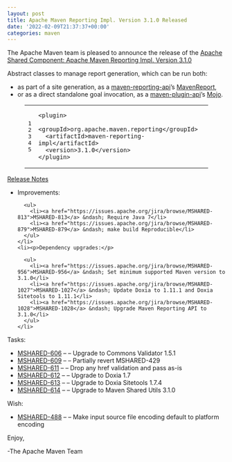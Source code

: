 ```yaml
---
layout: post
title: Apache Maven Reporting Impl. Version 3.1.0 Released
date: '2022-02-09T21:37:37+00:00'
categories: maven
---
```

<div class="entry-content"><p>The Apache Maven team is pleased to announce the release of the
  <a href="https://maven.apache.org/shared/maven-reporting-impl/">Apache Shared Component: Apache Maven Reporting Impl. Version 3.1.0</a></p>

  <p>Abstract classes to manage report generation, which can be run both:</p>

  <ul>
    <li>as part of a site generation, as a <a href="https://maven.apache.org/shared/maven-reporting-api/">maven-reporting-api</a>&rsquo;s <a href="https://maven.apache.org/shared/maven-reporting-api/apidocs/org/apache/maven/reporting/MavenReport.html">MavenReport</a>,</li>
    <li>or as a direct standalone goal invocation, as a <a href="https://maven.apache.org/ref/current/maven-plugin-api/">maven-plugin-api</a>&rsquo;s <a href="https://maven.apache.org/ref/current/maven-plugin-api/apidocs/org/apache/maven/plugin/Mojo.html">Mojo</a>.</li>
  </ul>


  <figure class='code'><figcaption><span></span></figcaption><div class="highlight"><table><tr><td class="gutter"><pre class="line-numbers"><span class='line-number'>1</span>
<span class='line-number'>2</span>
<span class='line-number'>3</span>
<span class='line-number'>4</span>
<span class='line-number'>5</span>
</pre></td><td class='code'><pre><code class='xml'><span class='line'><span class="nt">&lt;plugin&gt;</span>
</span><span class='line'>  <span class="nt">&lt;groupId&gt;</span>org.apache.maven.reporting<span class="nt">&lt;/groupId&gt;</span>
</span><span class='line'>  <span class="nt">&lt;artifactId&gt;</span>maven-reporting-impl<span class="nt">&lt;/artifactId&gt;</span>
</span><span class='line'>  <span class="nt">&lt;version&gt;</span>3.1.0<span class="nt">&lt;/version&gt;</span>
</span><span class='line'><span class="nt">&lt;/plugin&gt;</span>
</span></code></pre></td></tr></table></div></figure>




  <!-- more -->


  <p><a href="https://issues.apache.org/jira/secure/ReleaseNote.jspa?projectId=12317922&amp;version=12341015">Release Notes</a></p>

  <ul>
    <li><p>Improvements:</p>

      <ul>
        <li><a href="https://issues.apache.org/jira/browse/MSHARED-813">MSHARED-813</a> &ndash; Require Java 7</li>
        <li><a href="https://issues.apache.org/jira/browse/MSHARED-879">MSHARED-879</a> &ndash; make build Reproducible</li>
      </ul>
    </li>
    <li><p>Dependency upgrades:</p>

      <ul>
        <li><a href="https://issues.apache.org/jira/browse/MSHARED-956">MSHARED-956</a> &ndash; Set minimum supported Maven version to 3.1.0</li>
        <li><a href="https://issues.apache.org/jira/browse/MSHARED-1027">MSHARED-1027</a> &ndash; Update Doxia to 1.11.1 and Doxia Sitetools to 1.11.1</li>
        <li><a href="https://issues.apache.org/jira/browse/MSHARED-1028">MSHARED-1028</a> &ndash; Upgrade Maven Reporting API to 3.1.0</li>
      </ul>
    </li>
  </ul>


  <p>Tasks:</p>

  <ul>
    <li><a href="https://issues.apache.org/jira/browse/MSHARED-606">MSHARED-606</a> &ndash; &ndash; Upgrade to Commons Validator 1.5.1</li>
    <li><a href="https://issues.apache.org/jira/browse/MSHARED-609">MSHARED-609</a> &ndash; &ndash; Partially revert MSHARED-429</li>
    <li><a href="https://issues.apache.org/jira/browse/MSHARED-611">MSHARED-611</a> &ndash; &ndash; Drop any href validation and pass as-is</li>
    <li><a href="https://issues.apache.org/jira/browse/MSHARED-612">MSHARED-612</a> &ndash; &ndash; Upgrade to Doxia 1.7</li>
    <li><a href="https://issues.apache.org/jira/browse/MSHARED-613">MSHARED-613</a> &ndash; &ndash; Upgrade to Doxia Sitetools 1.7.4</li>
    <li><a href="https://issues.apache.org/jira/browse/MSHARED-614">MSHARED-614</a> &ndash; &ndash; Upgrade to Maven Shared Utils 3.1.0</li>
  </ul>


  <p>Wish:</p>

  <ul>
    <li><a href="https://issues.apache.org/jira/browse/MSHARED-488">MSHARED-488</a> &ndash; &ndash; Make input source file encoding default to platform encoding</li>
  </ul>


  <p>Enjoy,</p>

  <p>-The Apache Maven Team</p>
